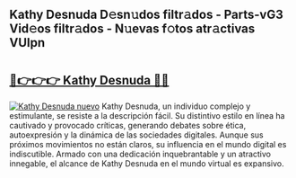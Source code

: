 ## Kathy Desnuda D𝚎sn𝚞dos filtr𝚊dos - Parts-vG3 Vid𝚎os filtr𝚊dos - N𝚞evas f𝚘tos atr𝚊ctivas VUIpn

# <h2><a href="http://mbbdf7x.tromn.icu/?c=Kathy+Desnuda">🔗👉👉👉 Kathy Desnuda 🔗🔗</a></h2>

[![Kathy Desnuda nuevo](https://i.imgur.com/pEAQMta.gif)](http://mbbdf7x.tromn.icu/?c=Kathy+Desnuda)
Kathy Desnuda, un individuo complejo y estimulante, se resiste a la descripción fácil. Su distintivo estilo en línea ha cautivado y provocado críticas, generando debates sobre ética, autoexpresión y la dinámica de las sociedades digitales. Aunque sus próximos movimientos no están claros, su influencia en el mundo digital es indiscutible. Armado con una dedicación inquebrantable y un atractivo innegable, el alcance de Kathy Desnuda en el mundo virtual es expansivo.
